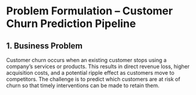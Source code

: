 # Problem Formulation – Customer Churn Prediction Pipeline

## 1. Business Problem
Customer churn occurs when an existing customer stops using a company’s services or products. This results in direct revenue loss, higher acquisition costs, and a potential ripple effect as customers move to competitors. The challenge is to predict which customers are at risk of churn so that timely interventions can be made to retain them.
